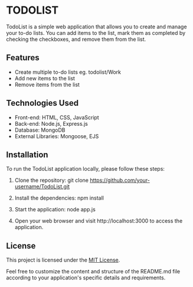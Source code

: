 # TODOLIST

TodoList is a simple web application that allows you to create and manage your to-do lists. You can add items to the list, mark them as completed by checking the checkboxes, and remove them from the list.

## Features

- Create multiple to-do lists eg. todolist/Work
- Add new items to the list
- Remove items from the list

## Technologies Used

- Front-end: HTML, CSS, JavaScript
- Back-end: Node.js, Express.js
- Database: MongoDB
- External Libraries: Mongoose, EJS

## Installation

To run the TodoList application locally, please follow these steps:

1. Clone the repository:
   git clone https://github.com/your-username/TodoList.git

2. Install the dependencies:
   npm install

3. Start the application:
   node app.js

4. Open your web browser and visit http://localhost:3000 to access the application.

## License

This project is licensed under the [MIT License](LICENSE).

Feel free to customize the content and structure of the README.md file according to your application's specific details and requirements.
